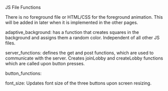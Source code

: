 JS File Functions

There is no foreground file or HTML/CSS for the foreground animation. This will be added in later when it is implemented in the other pages.

adaptive_background: has a function that creates squares in the background and assigns them a random color. Independent of all other JS files.

server_functions: defines  the get and post functions, which are used to communicate with the server. Creates joinLobby and createLobby functions which are called upon button presses.

button_functions:

font_size: Updates font size of the three buttons upon screen resizing.